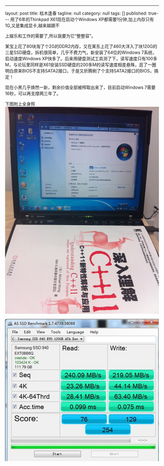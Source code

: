 ---
layout: post
title: 枯木逢春
tagline: null
category: null
tags: []
published: true---
用了6年的Thinkpad X61现在启动个Windows XP都需要1分钟,加上内存只有1G,又是集成显卡,越来越跟不

上娱乐和工作的需要了,所以我要为它“整整容”。

某宝上花了80块淘了个2G的DDR2内存，又在某东上花了460大洋入了块120G的三星SSD硬盘，拆机很简单，几乎不费力气，新安装了64位的Windows 7系统，启动速度Windows XP快多了。后来用硬盘测试工具测了下，读写速度只有100多M，与论坛里同样是X61安装SSD硬盘的200多M的读写速度相差悬殊，逛了一圈明白原来BIOS不支持SATA2接口，于是又折腾刷了个支持SATA2接口的BIOS，搞定！

现在小黑几乎焕然一新，剩余价值全部被榨取出来了，目前启动Windows 7需要16秒，可以再支撑两三年了。

下图附上全身照
![image](/assets/post-images/2014-05-23-5c7e459c-a8dd-4795-aa35-872ded3033e2.jpeg)

![image](/assets/post-images/2014-05-23-2936e4ba-fea2-4204-b759-dcb02622e880.jpg)
